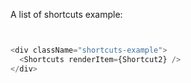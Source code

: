 A list of shortcuts example:

```js


<div className="shortcuts-example">
  <Shortcuts renderItem={Shortcut2} />
</div>
```
